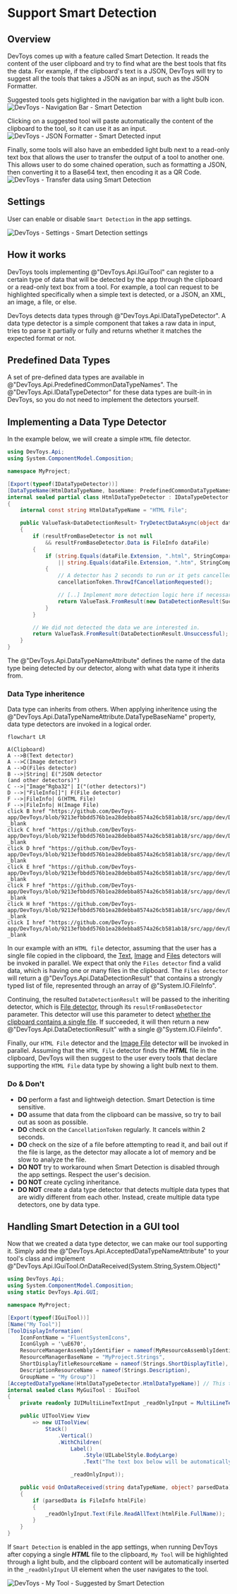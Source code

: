 # Support Smart Detection

## Overview

DevToys comes up with a feature called Smart Detection. It reads the content of the user clipboard and try to find what are the best tools that fits the data. For example, if the clipboard's text is a JSON, DevToys will try to suggest all the tools that takes a JSON as an input, such as the JSON Formatter.

Suggested tools gets higlighted in the navigation bar with a light bulb icon.
![DevToys - Navigation Bar - Smart Detection](assets/smart-detection.png)

Clicking on a suggested tool will paste automatically the content of the clipboard to the tool, so it can use it as an input.
![DevToys - JSON Formatter - Smart Detected input](assets/smart-detection-2.png)

Finally, some tools will also have an embedded light bulb next to a read-only text box that allows the user to transfer the output of a tool to another one. This allows user to do some chained operation, such as formatting a JSON, then converting it to a Base64 text, then encoding it as a QR Code.
![DevToys - Transfer data using Smart Detection](assets/smart-detection-3.png)

## Settings

User can enable or disable `Smart Detection` in the app settings.

![DevToys - Settings - Smart Detection settings](assets/smart-detection-5.png)

## How it works

DevToys tools implementing @"DevToys.Api.IGuiTool" can register to a certain type of data that will be detected by the app through the clipboard or a read-only text box from a tool. For example, a tool can request to be highlighted specifically when a simple text is detected, or a JSON, an XML, an image, a file, or else.

DevToys detects data types through @"DevToys.Api.IDataTypeDetector". A data type detector is a simple component that takes a raw data in input, tries to parse it partially or fully and returns whether it matches the expected format or not.

## Predefined Data Types

A set of pre-defined data types are available in @"DevToys.Api.PredefinedCommonDataTypeNames". The @"DevToys.Api.IDataTypeDetector" for these data types are built-in in DevToys, so you do not need to implement the detectors yourself.

## Implementing a Data Type Detector

In the example below, we will create a simple `HTML` file detector.

```csharp
using DevToys.Api;
using System.ComponentModel.Composition;

namespace MyProject;

[Export(typeof(IDataTypeDetector))]
[DataTypeName(HtmlDataTypeName, baseName: PredefinedCommonDataTypeNames.File)]
internal sealed partial class HtmlDataTypeDetector : IDataTypeDetector
{
    internal const string HtmlDataTypeName = "HTML File";

    public ValueTask<DataDetectionResult> TryDetectDataAsync(object data, DataDetectionResult? resultFromBaseDetector, CancellationToken cancellationToken)
    {
        if (resultFromBaseDetector is not null
            && resultFromBaseDetector.Data is FileInfo dataFile)
        {
            if (string.Equals(dataFile.Extension, ".html", StringComparison.CurrentCultureIgnoreCase)
                || string.Equals(dataFile.Extension, ".htm", StringComparison.CurrentCultureIgnoreCase))
            {
                // A detector has 2 seconds to run or it gets cancelled.
                cancellationToken.ThrowIfCancellationRequested();

                // [..] Implement more detection logic here if necessary
                return ValueTask.FromResult(new DataDetectionResult(Success: true, Data: dataFile));
            }
        }

        // We did not detected the data we are interested in.
        return ValueTask.FromResult(DataDetectionResult.Unsuccessful);
    }
}
```

The @"DevToys.Api.DataTypeNameAttribute" defines the name of the data type being detected by our detector, along with what data type it inherits from.

### Data Type inheritence

Data type can inherits from others. When applying inheritence using the @"DevToys.Api.DataTypeNameAttribute.DataTypeBaseName" property, data type detectors are invoked in a logical order.

```mermaid
flowchart LR

A(Clipboard)
A -->B(Text detector)
A -->C(Image detector)
A -->D(Files detector)
B -->|String| E("JSON detector
(and other detectors)")
C -->|"Image^Rgba32"| I("(other detectors)")
D -->|"FileInfo[]"| F(File detector)
F -->|FileInfo| G(HTML File)
F -->|FileInfo| H(Image File)
click B href "https://github.com/DevToys-app/DevToys/blob/9213efbbdd576b1ea28debba8574a26cb581ab18/src/app/dev/DevToys.Blazor/BuiltInDataTypeDetectors/TextDataTypeDetector.cs" _blank
click C href "https://github.com/DevToys-app/DevToys/blob/9213efbbdd576b1ea28debba8574a26cb581ab18/src/app/dev/DevToys.Blazor/BuiltInDataTypeDetectors/ImageDataTypeDetector.cs" _blank
click D href "https://github.com/DevToys-app/DevToys/blob/9213efbbdd576b1ea28debba8574a26cb581ab18/src/app/dev/DevToys.Blazor/BuiltInDataTypeDetectors/FilesDataTypeDetector.cs" _blank
click E href "https://github.com/DevToys-app/DevToys/blob/9213efbbdd576b1ea28debba8574a26cb581ab18/src/app/dev/DevToys.Blazor/BuiltInDataTypeDetectors/JsonDataTypeDetector.cs" _blank
click F href "https://github.com/DevToys-app/DevToys/blob/9213efbbdd576b1ea28debba8574a26cb581ab18/src/app/dev/DevToys.Blazor/BuiltInDataTypeDetectors/FileDataTypeDetector.cs" _blank
click H href "https://github.com/DevToys-app/DevToys/blob/9213efbbdd576b1ea28debba8574a26cb581ab18/src/app/dev/DevToys.Blazor/BuiltInDataTypeDetectors/ImageFileDataTypeDetector.cs" _blank
click I href "https://github.com/DevToys-app/DevToys/blob/9213efbbdd576b1ea28debba8574a26cb581ab18/src/app/dev/DevToys.Blazor/BuiltInDataTypeDetectors/" _blank
```

In our example with an `HTML file` detector, assuming that the user has a single file copied in the clipboard, the [Text](https://github.com/DevToys-app/DevToys/blob/9213efbbdd576b1ea28debba8574a26cb581ab18/src/app/dev/DevToys.Blazor/BuiltInDataTypeDetectors/TextDataTypeDetector.cs), [Image](https://github.com/DevToys-app/DevToys/blob/9213efbbdd576b1ea28debba8574a26cb581ab18/src/app/dev/DevToys.Blazor/BuiltInDataTypeDetectors/ImageDataTypeDetector.cs) and [Files](https://github.com/DevToys-app/DevToys/blob/9213efbbdd576b1ea28debba8574a26cb581ab18/src/app/dev/DevToys.Blazor/BuiltInDataTypeDetectors/FilesDataTypeDetector.cs) detectors will be invoked in parallel. We expect that only the `Files detector` find a valid data, which is having one or many files in the clipboard. The `Files detector` will return a @"DevToys.Api.DataDetectionResult" that contains a strongly typed list of file, represented through an array of @"System.IO.FileInfo".

Continuing, the resulted `DataDetectionResult` will be passed to the inheriting detector, which is [File detector](https://github.com/DevToys-app/DevToys/blob/9213efbbdd576b1ea28debba8574a26cb581ab18/src/app/dev/DevToys.Blazor/BuiltInDataTypeDetectors/FileDataTypeDetector.cs), through its `resultFromBaseDetector` parameter. This detector will use this parameter to detect [whether the clipboard contains a single file](https://github.com/DevToys-app/DevToys/blob/9213efbbdd576b1ea28debba8574a26cb581ab18/src/app/dev/DevToys.Blazor/BuiltInDataTypeDetectors/FileDataTypeDetector.cs#L10-L11). If succeeded, it will then return a new @"DevToys.Api.DataDetectionResult" with a single @"System.IO.FileInfo".

Finally, our `HTML File` detector and the [Image File](https://github.com/DevToys-app/DevToys/blob/9213efbbdd576b1ea28debba8574a26cb581ab18/src/app/dev/DevToys.Blazor/BuiltInDataTypeDetectors/ImageFileDataTypeDetector.cs) detector will be invoked in parallel. Assuming that the `HTML File` detector finds the **_HTML_** file in the clipboard, DevToys will then suggest to the user every tools that declare supporting the `HTML File` data type by showing a light bulb next to them.

### Do & Don't

- **DO** perform a fast and lightweigh detection. Smart Detection is time sensitive.
- **DO** assume that data from the clipboard can be massive, so try to bail out as soon as possible.
- **DO** check on the `CancellationToken` regularly. It cancels within 2 seconds.
- **DO** check on the size of a file before attempting to read it, and bail out if the file is large, as the detector may allocate a lot of memory and be slow to analyze the file.
- **DO NOT** try to workaround when Smart Detection is disabled through the app settings. Respect the user's decision.
- **DO NOT** create cycling inheritance.
- **DO NOT** create a data type detector that detects multiple data types that are widly different from each other. Instead, create multiple data type detectors, one by data type.

## Handling Smart Detection in a GUI tool

Now that we created a data type detector, we can make our tool supporting it.
Simply add the @"DevToys.Api.AcceptedDataTypeNameAttribute" to your tool's class and implement @"DevToys.Api.IGuiTool.OnDataReceived(System.String,System.Object)"

```csharp
using DevToys.Api;
using System.ComponentModel.Composition;
using static DevToys.Api.GUI;

namespace MyProject;

[Export(typeof(IGuiTool))]
[Name("My Tool")]
[ToolDisplayInformation(
    IconFontName = "FluentSystemIcons",
    IconGlyph = '\uE670',
    ResourceManagerAssemblyIdentifier = nameof(MyResourceAssemblyIdentifier),
    ResourceManagerBaseName = "MyProject.Strings",
    ShortDisplayTitleResourceName = nameof(Strings.ShortDisplayTitle),
    DescriptionResourceName = nameof(Strings.Description),
    GroupName = "My Group")]
[AcceptedDataTypeName(HtmlDataTypeDetector.HtmlDataTypeName)] // This tool only accepts HTML files. But we can also accept multiple data types.
internal sealed class MyGuiTool : IGuiTool
{
    private readonly IUIMultiLineTextInput _readOnlyInput = MultiLineTextInput();

    public UIToolView View
        => new UIToolView(
            Stack()
                .Vertical()
                .WithChildren(
                    Label()
                        .Style(UILabelStyle.BodyLarge)
                        .Text("The text box below will be automatically filled with the content of the HTML file from the clipboard."),

                    _readOnlyInput));

    public void OnDataReceived(string dataTypeName, object? parsedData)
    {
        if (parsedData is FileInfo htmlFile)
        {
            _readOnlyInput.Text(File.ReadAllText(htmlFile.FullName));
        }
    }
}
```

If `Smart Detection` is enabled in the app settings, when running DevToys after copying a single **_HTML_** file to the clipboard, `My Tool` will be highlighted through a light bulb, and the clipboard content will be automatically inserted in the `_readOnlyInput` UI element when the user navigates to the tool.

![DevToys - My Tool - Suggested by Smart Detection](assets/smart-detection-4.png)